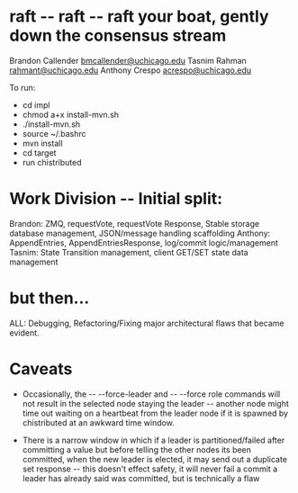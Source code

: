 # raft -- raft -- raft your boat, gently down the consensus stream
Brandon Callender
bmcallender@uchicago.edu
Tasnim Rahman
rahmant@uchicago.edu
Anthony Crespo
acrespo@uchicago.edu

To run: 

* cd impl
* chmod a+x install-mvn.sh
* ./install-mvn.sh
* source ~/.bashrc
* mvn install
* cd target
* run chistributed




# Work Division -- Initial split:
Brandon: ZMQ, requestVote, requestVote Response, Stable storage database management, JSON/message handling scaffolding
Anthony: AppendEntries, AppendEntriesResponse, log/commit logic/management
Tasnim: State Transition management, client GET/SET state data management

# but then...
ALL: Debugging, Refactoring/Fixing major architectural flaws that became evident. 

# Caveats

* Occasionally, the -- --force-leader and -- --force role commands will not result in the selected node staying the leader -- another node might time out waiting
on a heartbeat from the leader node if it is spawned by chistributed at an awkward time window.


* There is a narrow window in which if a leader is partitioned/failed after committing a value but before telling the other nodes its been committed, when the new leader is elected, it may send out a duplicate set response -- this doesn't effect safety, it will never fail a commit a leader has already said was committed, but is technically a flaw